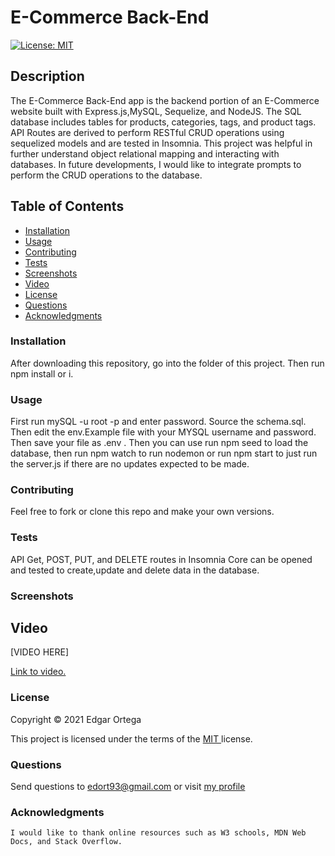 # E-Commerce Back-End
[![License: MIT](https://img.shields.io/badge/License-MIT-brightgreen.svg)](https://opensource.org/licenses/MIT)
## Description
The E-Commerce Back-End app is the backend portion of an E-Commerce website built with Express.js,MySQL, Sequelize, and NodeJS. The SQL database includes tables for products, categories, tags, and product tags. API Routes are derived to perform RESTful CRUD operations using sequelized models and are tested in Insomnia. This project was helpful in further understand object relational mapping and interacting with databases. In future developments, I would like to integrate prompts to perform the CRUD operations to the database.

## Table of Contents

- [Installation](#installation)
- [Usage](#usage)
- [Contributing](#contributing)
- [Tests](#tests)
- [Screenshots](#screenshots)
- [Video](#video)
- [License](#license)
- [Questions](#questions)
- [Acknowledgments](#acknowledgments)

### Installation
After downloading this repository, go into the folder of this project. Then run npm install or i. 

### Usage
First run mySQL -u root -p and enter password. Source the schema.sql. Then edit the env.Example file with your MYSQL username and password. Then save your file as .env . Then you can use run npm seed to load the database, then run npm watch to run nodemon or run npm start to just run the server.js if there are no updates expected to be made. 

### Contributing
Feel free to fork or clone this repo and make your own versions.

### Tests
API Get, POST, PUT, and DELETE routes in Insomnia Core can be opened and tested to create,update and delete data in the database.



###  Screenshots 



## Video


[VIDEO HERE]


<a href ="#" target= "_blank" > Link to video. </a> 


###  License

Copyright &copy; 2021 Edgar Ortega

This project is licensed under the terms of the <a href="https://opensource.org/licenses/MIT" target= "_blank" > MIT </a> license.

### Questions

Send questions to edort93@gmail.com or visit <a href="https://github.com/edgarO93" target= "_blank" >my profile </a><br>

### Acknowledgments

```
I would like to thank online resources such as W3 schools, MDN Web Docs, and Stack Overflow.
```